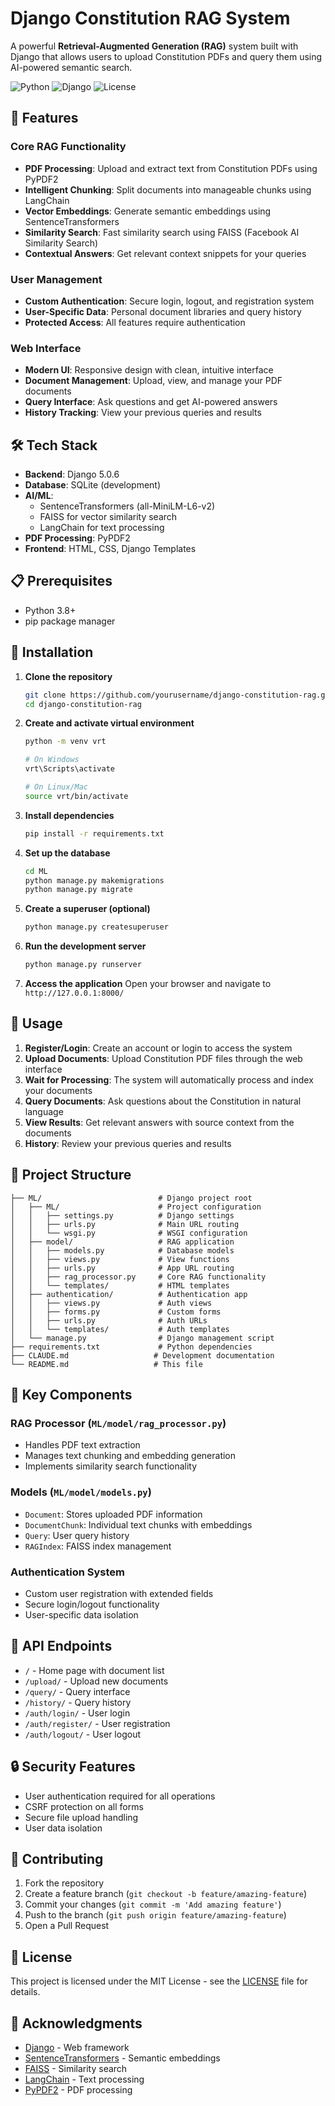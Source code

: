 # Django Constitution RAG System

A powerful **Retrieval-Augmented Generation (RAG)** system built with Django that allows users to upload Constitution PDFs and query them using AI-powered semantic search.

![Python](https://img.shields.io/badge/python-v3.8+-blue.svg)
![Django](https://img.shields.io/badge/django-v5.0.6-green.svg)
![License](https://img.shields.io/badge/license-MIT-blue.svg)

## 🚀 Features

### Core RAG Functionality
- **PDF Processing**: Upload and extract text from Constitution PDFs using PyPDF2
- **Intelligent Chunking**: Split documents into manageable chunks using LangChain
- **Vector Embeddings**: Generate semantic embeddings using SentenceTransformers
- **Similarity Search**: Fast similarity search using FAISS (Facebook AI Similarity Search)
- **Contextual Answers**: Get relevant context snippets for your queries

### User Management
- **Custom Authentication**: Secure login, logout, and registration system
- **User-Specific Data**: Personal document libraries and query history
- **Protected Access**: All features require authentication

### Web Interface
- **Modern UI**: Responsive design with clean, intuitive interface
- **Document Management**: Upload, view, and manage your PDF documents
- **Query Interface**: Ask questions and get AI-powered answers
- **History Tracking**: View your previous queries and results

## 🛠️ Tech Stack

- **Backend**: Django 5.0.6
- **Database**: SQLite (development)
- **AI/ML**: 
  - SentenceTransformers (all-MiniLM-L6-v2)
  - FAISS for vector similarity search
  - LangChain for text processing
- **PDF Processing**: PyPDF2
- **Frontend**: HTML, CSS, Django Templates

## 📋 Prerequisites

- Python 3.8+
- pip package manager

## 🔧 Installation

1. **Clone the repository**
   ```bash
   git clone https://github.com/yourusername/django-constitution-rag.git
   cd django-constitution-rag
   ```

2. **Create and activate virtual environment**
   ```bash
   python -m venv vrt
   
   # On Windows
   vrt\Scripts\activate
   
   # On Linux/Mac
   source vrt/bin/activate
   ```

3. **Install dependencies**
   ```bash
   pip install -r requirements.txt
   ```

4. **Set up the database**
   ```bash
   cd ML
   python manage.py makemigrations
   python manage.py migrate
   ```

5. **Create a superuser (optional)**
   ```bash
   python manage.py createsuperuser
   ```

6. **Run the development server**
   ```bash
   python manage.py runserver
   ```

7. **Access the application**
   Open your browser and navigate to `http://127.0.0.1:8000/`

## 🎯 Usage

1. **Register/Login**: Create an account or login to access the system
2. **Upload Documents**: Upload Constitution PDF files through the web interface
3. **Wait for Processing**: The system will automatically process and index your documents
4. **Query Documents**: Ask questions about the Constitution in natural language
5. **View Results**: Get relevant answers with source context from the documents
6. **History**: Review your previous queries and results

## 📁 Project Structure

```
├── ML/                          # Django project root
│   ├── ML/                      # Project configuration
│   │   ├── settings.py          # Django settings
│   │   ├── urls.py              # Main URL routing
│   │   └── wsgi.py              # WSGI configuration
│   ├── model/                   # RAG application
│   │   ├── models.py            # Database models
│   │   ├── views.py             # View functions
│   │   ├── urls.py              # App URL routing
│   │   ├── rag_processor.py     # Core RAG functionality
│   │   └── templates/           # HTML templates
│   ├── authentication/          # Authentication app
│   │   ├── views.py             # Auth views
│   │   ├── forms.py             # Custom forms
│   │   ├── urls.py              # Auth URLs
│   │   └── templates/           # Auth templates
│   └── manage.py                # Django management script
├── requirements.txt             # Python dependencies
├── CLAUDE.md                   # Development documentation
└── README.md                   # This file
```

## 🔑 Key Components

### RAG Processor (`ML/model/rag_processor.py`)
- Handles PDF text extraction
- Manages text chunking and embedding generation
- Implements similarity search functionality

### Models (`ML/model/models.py`)
- `Document`: Stores uploaded PDF information
- `DocumentChunk`: Individual text chunks with embeddings
- `Query`: User query history
- `RAGIndex`: FAISS index management

### Authentication System
- Custom user registration with extended fields
- Secure login/logout functionality
- User-specific data isolation

## 🚀 API Endpoints

- `/` - Home page with document list
- `/upload/` - Upload new documents
- `/query/` - Query interface
- `/history/` - Query history
- `/auth/login/` - User login
- `/auth/register/` - User registration
- `/auth/logout/` - User logout

## 🔒 Security Features

- User authentication required for all operations
- CSRF protection on all forms
- Secure file upload handling
- User data isolation

## 🤝 Contributing

1. Fork the repository
2. Create a feature branch (`git checkout -b feature/amazing-feature`)
3. Commit your changes (`git commit -m 'Add amazing feature'`)
4. Push to the branch (`git push origin feature/amazing-feature`)
5. Open a Pull Request

## 📝 License

This project is licensed under the MIT License - see the [LICENSE](LICENSE) file for details.

## 🙏 Acknowledgments

- [Django](https://djangoproject.com/) - Web framework
- [SentenceTransformers](https://www.sbert.net/) - Semantic embeddings
- [FAISS](https://faiss.ai/) - Similarity search
- [LangChain](https://langchain.com/) - Text processing
- [PyPDF2](https://pypdf2.readthedocs.io/) - PDF processing
